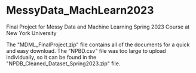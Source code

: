 # MessyData_MachLearn2023
Final Project for Messy Data and Machine Learning Spring 2023 Course at New York University

The "MDML_FinalProject.zip" file contains all of the documents for a quick and easy download.
The "NPBD.csv" file was too large to upload individually, so it can be found in the
"NPDB_Cleaned_Dataset_Spring2023.zip" file.
